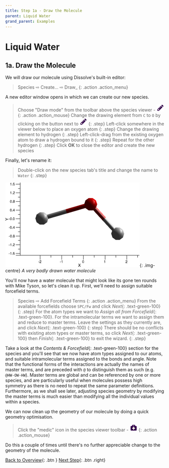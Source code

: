 ```yaml
---
title: Step 1a - Draw the Molecule
parent: Liquid Water
grand_parent: Examples
---
```

# Liquid Water

## 1a. Draw the Molecule

We will draw our molecule using Dissolve's built-in editor:

> Species &#8680; Create... &#8680; Draw_
{: .action .action_menu}

A new editor window opens in which we can create our new species.

> Choose "Draw mode" from the toolbar above the species viewer - ![Draw mode](../icons/viewer_edit.png)
{: .action .action_mouse}
> Change the drawing element from `C` to `O` by clicking on the button next to ![Draw mode](../icons/viewer_edit.png)
{: .step}
> Left-click somewhere in the viewer below to place an oxygen atom
{: .step}
> Change the drawing element to hydrogen
{: .step}
> Left-click-drag from the existing oxygen atom to draw a hydrogen bound to it
{: .step}
> Repeat for the other hydrogen
{: .step}
> Click **OK** to close the editor and create the new species

Finally, let's rename it:

> Double-click on the new species tab's title and change the name to `Water`
{: .step}

![](badwater.png){: .img-centre}
*A very badly drawn water molecule*

You'll now have a water molecule that might look like its gone ten rounds with Mike Tyson, so let's clean it up. First, we'll need to assign suitable forcefield terms.

> Species &#8680; Add Forcefield Terms
{: .action .action_menu}
> From the available forcefields choose `SPC/Fw` and click _Next_{: .text-green-100}
{: .step}
> For the atom types we want to _Assign all from Forcefield_{: .text-green-100}. For the intramolecular terms we want to assign them and reduce to master terms. Leave the settings as they currently are, and click _Next_{: .text-green-100}
{: step}
> There should be no conflicts with existing atom types or master terms, so click _Next_{: .text-green-100} then _Finish_{: .text-green-100} to exit the wizard.
{: .step}

Take a look at the _Contents & Forcefield_{: .text-green-100} section for the species and you'll see that we now have atom types assigned to our atoms, and suitable intramolecular terms assigned to the bonds and angle. Note that the functional forms of the interactions are actually the names of master terms, and are preceded with `@` to distinguish them as such (e.g. `@HW-OW-HW`). Master terms are global and can be referenced by one or more species, and are particularly useful when molecules possess high symmetry as there is no need to repeat the same parameter definitions. Furthermore, as we shall see later, adjusting species geometry by modifying the master terms is much easier than modifying all the individual values within a species.

We can now clean up the geometry of our molecule by doing a quick geometry optimisation.

> Click the "medic" icon in the species viewer toolbar - ![Medic - Geometry optimise the current species](../icons/viewer_medic.png)
{: .action .action_mouse}

Do this a couple of times until there's no further appreciable change to the geometry of the molecule.

[Back to Overview](index.md){: .btn }   [Next Step](step1b.md){: .btn .right}
